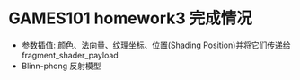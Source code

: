 # GAMES101 homework3 完成情况
* 参数插值: 颜色、法向量、纹理坐标、位置(Shading Position)并将它们传递给fragment_shader_payload
* Blinn-phong 反射模型